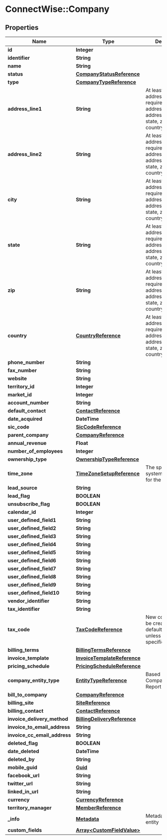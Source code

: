 # ConnectWise::Company

## Properties
Name | Type | Description | Notes
------------ | ------------- | ------------- | -------------
**id** | **Integer** |  | [optional] 
**identifier** | **String** |  | 
**name** | **String** |  | 
**status** | [**CompanyStatusReference**](CompanyStatusReference.md) |  | [optional] 
**type** | [**CompanyTypeReference**](CompanyTypeReference.md) |  | [optional] 
**address_line1** | **String** | At least one address field is required -- addressLine1, addressLine2, city, state, zip and/or country | [optional] 
**address_line2** | **String** | At least one address field is required -- addressLine1, addressLine2, city, state, zip and/or country | [optional] 
**city** | **String** | At least one address field is required -- addressLine1, addressLine2, city, state, zip and/or country | [optional] 
**state** | **String** | At least one address field is required -- addressLine1, addressLine2, city, state, zip and/or country | [optional] 
**zip** | **String** | At least one address field is required -- addressLine1, addressLine2, city, state, zip and/or country | [optional] 
**country** | [**CountryReference**](CountryReference.md) | At least one address field is required -- addressLine1, addressLine2, city, state, zip and/or country | [optional] 
**phone_number** | **String** |  | [optional] 
**fax_number** | **String** |  | [optional] 
**website** | **String** |  | [optional] 
**territory_id** | **Integer** |  | [optional] 
**market_id** | **Integer** |  | [optional] 
**account_number** | **String** |  | [optional] 
**default_contact** | [**ContactReference**](ContactReference.md) |  | [optional] 
**date_acquired** | **DateTime** |  | [optional] 
**sic_code** | [**SicCodeReference**](SicCodeReference.md) |  | [optional] 
**parent_company** | [**CompanyReference**](CompanyReference.md) |  | [optional] 
**annual_revenue** | **Float** |  | [optional] 
**number_of_employees** | **Integer** |  | [optional] 
**ownership_type** | [**OwnershipTypeReference**](OwnershipTypeReference.md) |  | [optional] 
**time_zone** | [**TimeZoneSetupReference**](TimeZoneSetupReference.md) | The specified system time zone for the Company | [optional] 
**lead_source** | **String** |  | [optional] 
**lead_flag** | **BOOLEAN** |  | [optional] 
**unsubscribe_flag** | **BOOLEAN** |  | [optional] 
**calendar_id** | **Integer** |  | [optional] 
**user_defined_field1** | **String** |  | [optional] 
**user_defined_field2** | **String** |  | [optional] 
**user_defined_field3** | **String** |  | [optional] 
**user_defined_field4** | **String** |  | [optional] 
**user_defined_field5** | **String** |  | [optional] 
**user_defined_field6** | **String** |  | [optional] 
**user_defined_field7** | **String** |  | [optional] 
**user_defined_field8** | **String** |  | [optional] 
**user_defined_field9** | **String** |  | [optional] 
**user_defined_field10** | **String** |  | [optional] 
**vendor_identifier** | **String** |  | [optional] 
**tax_identifier** | **String** |  | [optional] 
**tax_code** | [**TaxCodeReference**](TaxCodeReference.md) | New companies will be created with the default tax code unless otherwise specified. | [optional] 
**billing_terms** | [**BillingTermsReference**](BillingTermsReference.md) |  | [optional] 
**invoice_template** | [**InvoiceTemplateReference**](InvoiceTemplateReference.md) |  | [optional] 
**pricing_schedule** | [**PricingScheduleReference**](PricingScheduleReference.md) |  | [optional] 
**company_entity_type** | [**EntityTypeReference**](EntityTypeReference.md) | Based on CompanyEntityType Report | [optional] 
**bill_to_company** | [**CompanyReference**](CompanyReference.md) |  | [optional] 
**billing_site** | [**SiteReference**](SiteReference.md) |  | [optional] 
**billing_contact** | [**ContactReference**](ContactReference.md) |  | [optional] 
**invoice_delivery_method** | [**BillingDeliveryReference**](BillingDeliveryReference.md) |  | [optional] 
**invoice_to_email_address** | **String** |  | [optional] 
**invoice_cc_email_address** | **String** |  | [optional] 
**deleted_flag** | **BOOLEAN** |  | [optional] 
**date_deleted** | **DateTime** |  | [optional] 
**deleted_by** | **String** |  | [optional] 
**mobile_guid** | [**Guid**](Guid.md) |  | [optional] 
**facebook_url** | **String** |  | [optional] 
**twitter_url** | **String** |  | [optional] 
**linked_in_url** | **String** |  | [optional] 
**currency** | [**CurrencyReference**](CurrencyReference.md) |  | [optional] 
**territory_manager** | [**MemberReference**](MemberReference.md) |  | [optional] 
**_info** | [**Metadata**](Metadata.md) | Metadata of the entity | [optional] 
**custom_fields** | [**Array&lt;CustomFieldValue&gt;**](CustomFieldValue.md) |  | [optional] 


